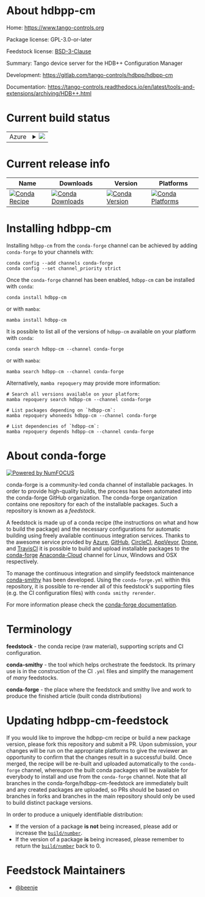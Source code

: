 About hdbpp-cm
==============

Home: https://www.tango-controls.org

Package license: GPL-3.0-or-later

Feedstock license: [BSD-3-Clause](https://github.com/conda-forge/hdbpp-cm-feedstock/blob/main/LICENSE.txt)

Summary: Tango device server for the HDB++ Configuration Manager

Development: https://gitlab.com/tango-controls/hdbpp/hdbpp-cm

Documentation: https://tango-controls.readthedocs.io/en/latest/tools-and-extensions/archiving/HDB++.html

Current build status
====================


<table>
    
  <tr>
    <td>Azure</td>
    <td>
      <details>
        <summary>
          <a href="https://dev.azure.com/conda-forge/feedstock-builds/_build/latest?definitionId=17723&branchName=main">
            <img src="https://dev.azure.com/conda-forge/feedstock-builds/_apis/build/status/hdbpp-cm-feedstock?branchName=main">
          </a>
        </summary>
        <table>
          <thead><tr><th>Variant</th><th>Status</th></tr></thead>
          <tbody><tr>
              <td>linux_64</td>
              <td>
                <a href="https://dev.azure.com/conda-forge/feedstock-builds/_build/latest?definitionId=17723&branchName=main">
                  <img src="https://dev.azure.com/conda-forge/feedstock-builds/_apis/build/status/hdbpp-cm-feedstock?branchName=main&jobName=linux&configuration=linux_64_" alt="variant">
                </a>
              </td>
            </tr>
          </tbody>
        </table>
      </details>
    </td>
  </tr>
</table>

Current release info
====================

| Name | Downloads | Version | Platforms |
| --- | --- | --- | --- |
| [![Conda Recipe](https://img.shields.io/badge/recipe-hdbpp--cm-green.svg)](https://anaconda.org/conda-forge/hdbpp-cm) | [![Conda Downloads](https://img.shields.io/conda/dn/conda-forge/hdbpp-cm.svg)](https://anaconda.org/conda-forge/hdbpp-cm) | [![Conda Version](https://img.shields.io/conda/vn/conda-forge/hdbpp-cm.svg)](https://anaconda.org/conda-forge/hdbpp-cm) | [![Conda Platforms](https://img.shields.io/conda/pn/conda-forge/hdbpp-cm.svg)](https://anaconda.org/conda-forge/hdbpp-cm) |

Installing hdbpp-cm
===================

Installing `hdbpp-cm` from the `conda-forge` channel can be achieved by adding `conda-forge` to your channels with:

```
conda config --add channels conda-forge
conda config --set channel_priority strict
```

Once the `conda-forge` channel has been enabled, `hdbpp-cm` can be installed with `conda`:

```
conda install hdbpp-cm
```

or with `mamba`:

```
mamba install hdbpp-cm
```

It is possible to list all of the versions of `hdbpp-cm` available on your platform with `conda`:

```
conda search hdbpp-cm --channel conda-forge
```

or with `mamba`:

```
mamba search hdbpp-cm --channel conda-forge
```

Alternatively, `mamba repoquery` may provide more information:

```
# Search all versions available on your platform:
mamba repoquery search hdbpp-cm --channel conda-forge

# List packages depending on `hdbpp-cm`:
mamba repoquery whoneeds hdbpp-cm --channel conda-forge

# List dependencies of `hdbpp-cm`:
mamba repoquery depends hdbpp-cm --channel conda-forge
```


About conda-forge
=================

[![Powered by
NumFOCUS](https://img.shields.io/badge/powered%20by-NumFOCUS-orange.svg?style=flat&colorA=E1523D&colorB=007D8A)](https://numfocus.org)

conda-forge is a community-led conda channel of installable packages.
In order to provide high-quality builds, the process has been automated into the
conda-forge GitHub organization. The conda-forge organization contains one repository
for each of the installable packages. Such a repository is known as a *feedstock*.

A feedstock is made up of a conda recipe (the instructions on what and how to build
the package) and the necessary configurations for automatic building using freely
available continuous integration services. Thanks to the awesome service provided by
[Azure](https://azure.microsoft.com/en-us/services/devops/), [GitHub](https://github.com/),
[CircleCI](https://circleci.com/), [AppVeyor](https://www.appveyor.com/),
[Drone](https://cloud.drone.io/welcome), and [TravisCI](https://travis-ci.com/)
it is possible to build and upload installable packages to the
[conda-forge](https://anaconda.org/conda-forge) [Anaconda-Cloud](https://anaconda.org/)
channel for Linux, Windows and OSX respectively.

To manage the continuous integration and simplify feedstock maintenance
[conda-smithy](https://github.com/conda-forge/conda-smithy) has been developed.
Using the ``conda-forge.yml`` within this repository, it is possible to re-render all of
this feedstock's supporting files (e.g. the CI configuration files) with ``conda smithy rerender``.

For more information please check the [conda-forge documentation](https://conda-forge.org/docs/).

Terminology
===========

**feedstock** - the conda recipe (raw material), supporting scripts and CI configuration.

**conda-smithy** - the tool which helps orchestrate the feedstock.
                   Its primary use is in the construction of the CI ``.yml`` files
                   and simplify the management of *many* feedstocks.

**conda-forge** - the place where the feedstock and smithy live and work to
                  produce the finished article (built conda distributions)


Updating hdbpp-cm-feedstock
===========================

If you would like to improve the hdbpp-cm recipe or build a new
package version, please fork this repository and submit a PR. Upon submission,
your changes will be run on the appropriate platforms to give the reviewer an
opportunity to confirm that the changes result in a successful build. Once
merged, the recipe will be re-built and uploaded automatically to the
`conda-forge` channel, whereupon the built conda packages will be available for
everybody to install and use from the `conda-forge` channel.
Note that all branches in the conda-forge/hdbpp-cm-feedstock are
immediately built and any created packages are uploaded, so PRs should be based
on branches in forks and branches in the main repository should only be used to
build distinct package versions.

In order to produce a uniquely identifiable distribution:
 * If the version of a package **is not** being increased, please add or increase
   the [``build/number``](https://docs.conda.io/projects/conda-build/en/latest/resources/define-metadata.html#build-number-and-string).
 * If the version of a package **is** being increased, please remember to return
   the [``build/number``](https://docs.conda.io/projects/conda-build/en/latest/resources/define-metadata.html#build-number-and-string)
   back to 0.

Feedstock Maintainers
=====================

* [@beenje](https://github.com/beenje/)

